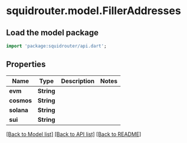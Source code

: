 # squidrouter.model.FillerAddresses

## Load the model package
```dart
import 'package:squidrouter/api.dart';
```

## Properties
Name | Type | Description | Notes
------------ | ------------- | ------------- | -------------
**evm** | **String** |  | 
**cosmos** | **String** |  | 
**solana** | **String** |  | 
**sui** | **String** |  | 

[[Back to Model list]](../README.md#documentation-for-models) [[Back to API list]](../README.md#documentation-for-api-endpoints) [[Back to README]](../README.md)


